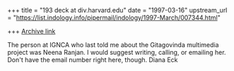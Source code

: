 +++
title = "193 deck at div.harvard.edu"
date = "1997-03-16"
upstream_url = "https://list.indology.info/pipermail/indology/1997-March/007344.html"

+++
[Archive link](https://list.indology.info/pipermail/indology/1997-March/007344.html)

The person at IGNCA who last told me about the Gitagovinda multimedia
project was Neena Ranjan. I would suggest writing, calling, or emailing
her. Don't have the email number right here, though.
Diana Eck






